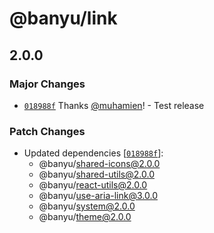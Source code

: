# @banyu/link

## 2.0.0

### Major Changes

- [`018988f`](https://github.com/muhamien/jala-design/commit/018988f2874ec0a3e8711a0b74d6b647e2e5ae9a) Thanks [@muhamien](https://github.com/muhamien)! - Test release

### Patch Changes

- Updated dependencies [[`018988f`](https://github.com/muhamien/jala-design/commit/018988f2874ec0a3e8711a0b74d6b647e2e5ae9a)]:
  - @banyu/shared-icons@2.0.0
  - @banyu/shared-utils@2.0.0
  - @banyu/react-utils@2.0.0
  - @banyu/use-aria-link@3.0.0
  - @banyu/system@2.0.0
  - @banyu/theme@2.0.0
